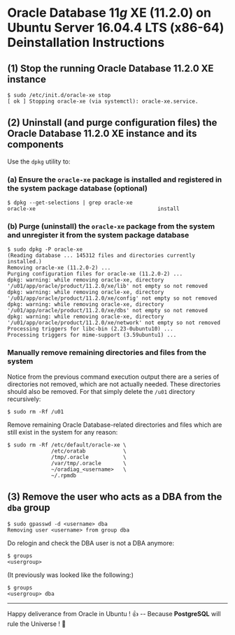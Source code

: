# Oracle Database 11*g* XE (11.2.0) on Ubuntu Server 16.04.4 LTS (x86-64) Deinstallation Instructions

## (1) Stop the running Oracle Database 11.2.0 XE instance

```
$ sudo /etc/init.d/oracle-xe stop
[ ok ] Stopping oracle-xe (via systemctl): oracle-xe.service.
```

## (2) Uninstall (and purge configuration files) the Oracle Database 11.2.0 XE instance and its components

Use the `dpkg` utility to:

### (a) Ensure the `oracle-xe` package is installed and registered in the system package database (optional)

```
$ dpkg --get-selections | grep oracle-xe
oracle-xe                                       install
```

### (b) Purge (uninstall) the `oracle-xe` package from the system and unregister it from the system package database

```
$ sudo dpkg -P oracle-xe
(Reading database ... 145312 files and directories currently installed.)
Removing oracle-xe (11.2.0-2) ...
Purging configuration files for oracle-xe (11.2.0-2) ...
dpkg: warning: while removing oracle-xe, directory '/u01/app/oracle/product/11.2.0/xe/lib' not empty so not removed
dpkg: warning: while removing oracle-xe, directory '/u01/app/oracle/product/11.2.0/xe/config' not empty so not removed
dpkg: warning: while removing oracle-xe, directory '/u01/app/oracle/product/11.2.0/xe/dbs' not empty so not removed
dpkg: warning: while removing oracle-xe, directory '/u01/app/oracle/product/11.2.0/xe/network' not empty so not removed
Processing triggers for libc-bin (2.23-0ubuntu10) ...
Processing triggers for mime-support (3.59ubuntu1) ...
```

### Manually remove remaining directories and files from the system

Notice from the previous command execution output there are a series of directories not removed, which are not actually needed. These directories should also be removed. For that simply delete the `/u01` directory recursively:

```
$ sudo rm -Rf /u01
```

Remove remaining Oracle Database-related directories and files which are still exist in the system for any reason:

```
$ sudo rm -Rf /etc/default/oracle-xe \
              /etc/oratab            \
              /tmp/.oracle           \
              /var/tmp/.oracle       \
              ~/oradiag_<username>   \
              ~/.rpmdb
```

## (3) Remove the user who acts as a DBA from the `dba` group

```
$ sudo gpasswd -d <username> dba
Removing user <username> from group dba
```

Do relogin and check the DBA user is not a DBA anymore:

```
$ groups
<usergroup>
```

(It previously was looked like the following:)
```
$ groups
<usergroup> dba
```

---

Happy deliverance from Oracle in Ubuntu ! :+1: -- Because **PostgreSQL** will rule the Universe ! :blue_heart:
